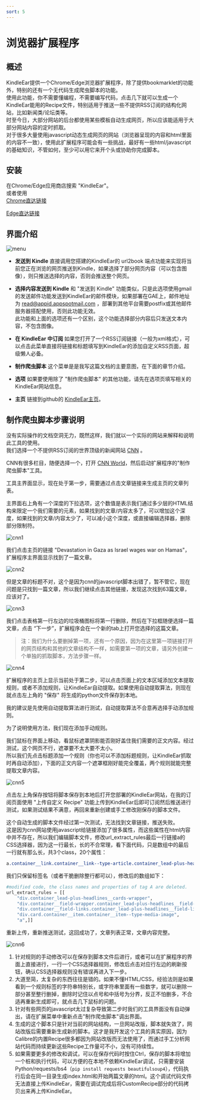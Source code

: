```yaml
---
sort: 5
---
```

# 浏览器扩展程序



## 概述
KindleEar提供一个Chrome/Edge浏览器扩展程序，除了提供bookmarklet的功能外，特别的还有一个无代码生成爬虫脚本的功能。  
使用此功能，你不需要懂编程，不需要编写代码，点击几下就可以生成一个KindleEar能用的Recipe文件，特别适用于推送一些不提供RSS订阅的结构化网站，比如新闻类/论坛类等。    
时至今日，大部分网站的后台都使用某些模板自动生成网页，所以应该能适用于大部分网站内容的定时抓取。   
对于很多大量使用javascript动态生成网页的网站（浏览器呈现的内容和html里面的内容不一致），使用此扩展程序可能会有一些挑战，最好有一些html/javascript的基础知识，不管如何，至少可以用它来开个头或协助你完成脚本。   




## 安装
在Chrome/Edge应用商店搜索 "KindleEar"。   
或者使用      
[Chrome直达链接](https://chromewebstore.google.com/detail/kindleear/hjgdeckkpbdndigjkdlloacphoednmln)     

[Edge直达链接](
https://microsoftedge.microsoft.com/addons/detail/kbenhnoknpimfepkkngagppiebjgfokp)   




## 界面介绍
![menu](https://raw.githubusercontent.com/cdhigh/KindleEar/master/docs/images/extension_menu.png)

* **发送到 Kindle**
直接调用您搭建的KindleEar的 url2book 端点功能来实现将当前您正在浏览的网页推送到Kindle，如果选择了部分网页内容（可以包含图像），则只推送选择的内容，否则会推送整个网页。   

* **选择内容发送到 Kindle**
和 "发送到 Kindle" 功能类似，只是此选项使用gmail的发送邮件功能发送到KindleEar的邮件模块，如果部署在GAE上，邮件地址为 read@appid.appspotmail.com ，部署到其他平台需要postfix或其他邮件服务器搭配使用，否则此功能无效。   
此功能和上面的选项还有一个区别，这个功能选择部分内容后只发送文本内容，不包含图像。  

* **在 KindleEar 中订阅**
如果您打开了一个RSS订阅链接（一般为xml格式），可以点击此菜单直接将链接和标题填写到KindleEar的添加自定义RSS页面，超级懒人必备。    

* **制作爬虫脚本**
这个菜单是是我写这篇文档的主要意图，在下面的章节介绍。    

* **选项**
如果要使用除了 "制作爬虫脚本" 的其他功能，请先在选项页填写相关的KindleEar网站信息。    

* **主页**
链接到github的 [KindleEar主页](https://github.com/cdhigh/KindleEar)。    




## 制作爬虫脚本步骤说明   
没有实际操作的文档空洞无力，既然这样，我们就以一个实际的网站来解释和说明此工具的使用。    
我们选择一个不提供RSS订阅的世界顶级的新闻网站 [CNN](https://edition.cnn.com/) 。    

CNN有很多栏目，随便选择一个，打开 [CNN World](https://edition.cnn.com/world)，然后启动扩展程序的"制作爬虫脚本"工具。    

工具主界面显示，现在处于第一步，需要通过点击文章链接来生成主页的文章列表。  

主界面右上角有一个深度的下拉选项，这个数值是表示我们通过多少层的HTML结构来限定一个我们需要的元素，如果找到的文章/内容太多了，可以增加这个深度，如果找到的文章/内容太少了，可以减小这个深度，或直接编辑选择器，删除部分限制符。   

![cnn1](https://raw.githubusercontent.com/cdhigh/KindleEar/master/docs/images/cnn1.png)

我们点击主页的链接 "Devastation in Gaza as Israel wages war on Hamas"，扩展程序主界面显示找到了一篇文章。    

![cnn2](https://raw.githubusercontent.com/cdhigh/KindleEar/master/docs/images/cnn2.png)

但是文章的标题不对，这个是因为cnn的javascript脚本出错了，暂不管它，现在问题是只找到一篇文章，所以我们继续点击其他链接，发现这次找到63篇文章，应该对了。    

![cnn3](https://raw.githubusercontent.com/cdhigh/KindleEar/master/docs/images/cnn3.png)

我们点击表格第一行左边的垃圾桶图标将第一行删除，然后在下拉框随便选择一篇文章，点击 “下一步”，扩展程序会在一个新的tab上打开您选择的这篇文章。  
> 注：我们为什么要删掉第一项，还有一个原因，因为在这里第一项链接打开的网页结构和其他的文章结构不一样，如需要第一项的文章，请另外创建一个单独的抓取脚本，方法步骤一样。   

![cnn4](https://raw.githubusercontent.com/cdhigh/KindleEar/master/docs/images/cnn4.png)



扩展程序的主页上显示当前处于第二步，可以点击页面上的文本区域添加文本提取规则，或者不添加规则，让KindleEar自动提取。如果使用自动提取算法，则现在就点击左上角的 "保存" 将生成的python文件保存到本地。     

我的建议是先使用自动提取算法进行测试，自动提取算法不合意再选择手动添加规则。   

为了说明使用方法，我们现在添加手动规则。   

我们鼠标在界面上移动，看鼠标遮罩阴影能否刚好盖住我们需要的正文内容。经过测试，这个网页不行，遮罩要不太大要不太小。   
所以我们先点击标题添加一个规则（你也可以不添加标题规则，让KindleEar抓取时再自动添加），下面的正文内容一个遮罩框刚好能完全覆盖，两个规则就能完整提取文章内容。    

![cnn5](https://raw.githubusercontent.com/cdhigh/KindleEar/master/docs/images/cnn5.png)



点击左上角保存按钮将脚本保存到本地后打开您部署的KindleEar网站，在我的订阅页面使用 "上传自定义 Recipe" 功能上传到KindleEar后即可订阅然后推送进行测试，如果测试结果不满意，再回来重新创建或手工修改刚保存的脚本文件。  

这个自动生成的脚本文件经过第一次测试，无法找到文章链接，推送失败。   
这是因为cnn网站使用javascript给链接添加了很多属性，而这些属性在html内容中并不存在，所以我们编辑脚本文件，修改url_extract_rules最后一行链接a的CSS选择器，因为这一行最长，长的不合常理，看下面代码，只是数组中的最后一行就有那么长，共3个class，20个属性：
```css
a.container__link.container__link--type-article.container_lead-plus-headlines__link[href][data-link-type][data-zjs][data-zjs-cms_id][data-zjs-canonical_url][data-zjs-zone_id][data-zjs-zone_name][data-zjs-zone_type][data-zjs-zone_position_number][data-zjs-zone_total_number][data-zjs-container_id][data-zjs-container_name][data-zjs-container_type][data-zjs-container_position_number][data-zjs-container_total_number][data-zjs-card_id][data-zjs-card_name][data-zjs-card_type][data-zjs-card_position_number][data-zjs-card_total_number]
```
我们只保留标签名（或者干脆删除整行都可以），修改后的数组如下：    

```python
#modified code, the class names and properties of tag A are deleted.
url_extract_rules = [[
    "div.container_lead-plus-headlines__cards-wrapper",
    "div.container__field-wrapper.container_lead-plus-headlines__field-wrapper",
    "div.container__field-links.container_lead-plus-headlines__field-links",
    "div.card.container__item.container__item--type-media-image",
    "a",]]
```

重新上传，重新推送测试，这回成功了，文章列表正常，文章内容完整。    

![cnn6](https://raw.githubusercontent.com/cdhigh/KindleEar/master/docs/images/cnn6.png)

1. 针对规则的手动修改可以在保存到脚本文件后进行，或者可以在扩展程序的界面上直接进行，一行一个CSS选择器规则，修改后点击对应行左边的刷新按钮，确认CSS选择器规则没有错误再进入下一步。    
2. 大道至简，太复杂的东西往往是错的。如果不懂HTML/CSS，经验法则是如果看到一个规则标签的字符串特别长，或字符串里面有一些数字，就可以删除一部分甚至整行删掉，删除时记住以点号和中括号为分界，反正不怕删多，不合适再重新生成即可，就点击几下鼠标的问题。   
3. 针对有些网页的javascript太过复杂导致第二步时我们的工具界面没有自动弹出，请在扩展菜单中重新点击"制作爬虫脚本"调出界面。   
4. 生成的这个脚本只是针对当前的网站结构，一旦网站改版，脚本就失效了，网站改版后需要重新生成新的脚本。这才是我开发这个工具的真实原因，因为Calibre的内置Recipe很多都因为网站改版而无法使用了，而通过手工分析网站代码而持续更新这些Recipe工作量可不小，没有可持续性。    
5. 如果需要更多的修改和调试，可以在保存代码时按住Ctrl，保存的脚本将增加一个桩和执行代码，可以方便的在本地不依赖KindleEar调试，只需要安装Python/requests/bs4（`pip install requests beautifulsoup4`），代码执行后会在同一目录生成index.html和开始两篇文章的html。这个调试代码文件无法直接上传KindleEar，需要在调试完成后将CustomRecipe部分的代码拷贝出来再上传KindleEar。   

